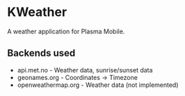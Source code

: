 <!--
- Copyright 2020 Han Young <hanyoung@protonmail.com>
- Copyright 2020 Devin Lin <espidev@gmail.com>
- SPDX-License-Identifier: GPL-2.0-or-later
-->

# KWeather
A weather application for Plasma Mobile.

## Backends used
* api.met.no - Weather data, sunrise/sunset data
* geonames.org - Coordinates -> Timezone
* openweathermap.org - Weather data (not implemented)